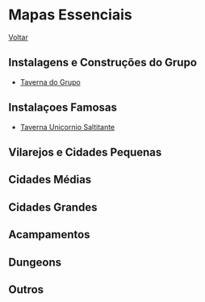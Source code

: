 # Mapas Essenciais
[Voltar](../../README.md)

## Instalagens e Construções do Grupo
* [Taverna do Grupo](./Taverna-Grupo.md)

## Instalaçoes Famosas
* [Taverna Unicornio Saltitante](./Taverna-Unicornio-Saltitante.md)

## Vilarejos e Cidades Pequenas

## Cidades Médias

## Cidades Grandes

## Acampamentos

## Dungeons

## Outros